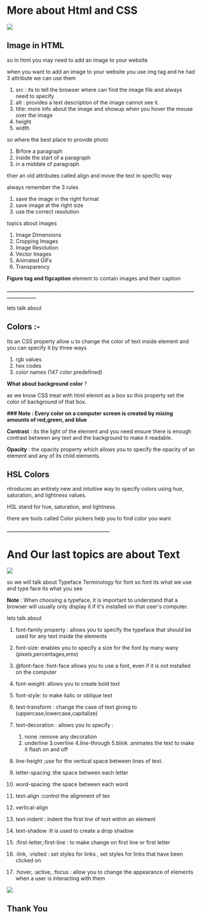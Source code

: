 # More about Html and CSS
![](https://designdrizzle.com/wp-content/uploads/HTML5.png)
## Image in HTML
so in html you may need to add an image to your website

when you want to add an image to your website you use img tag 
and he had 3 attribute we can use them 
1. src : its to tell the browser where can find the image file and always need to specify
2. alt : provides a text description of the image cannot see it.
3. title: more info about the image and showup when you hover the mouse over the image
4. height
5. width

so where the best place to provide photo 
1. Brfore a paragraph
2. inside the start of a paragraph
3. in a middale of paragraph

thier an old attributes called align and move the text in specfic way

always remember the 3 rules
1. save the image in the right format
2. save image at the right size 
3. use the correct resolution 

topics about images 
1. Image Dimensions
2. Cropping Images
3. Image Resolution
4. Vector Images
5. Animated GIFs
6. Transparency

**Figure tag and figcaption**  element to
contain images and their caption

ـــــــــــــــــــــــــــــــــــــــــــــــــــــــــــــــــــــــــــــــــــــــــــــــــــــــــــــــــــــــــــــــــــــــــــــ

lets talk about 
## Colors :- 
Its an CSS property  allow u to change the color of text inside element and you can specify it by three ways 
1. rgb values
2. hex codes
3. color names (147 color predefined)

**What about background color**
? 


as we know CSS treat with html elemnt as a box  so this property set the color of background of that box.

**### Note : Every color on a computer screen is created by mixing amounts of red,green, and blue**

**Contrast** : its the light of the element and you need ensure there is enough contrast between any text and the background to make it readable.

**Opacity** : the opacity property which allows you to specify the opacity of an element and any of its child elements.

## HSL Colors
ntroduces an entirely new and intuitive
way to specify colors using hue, saturation,
and lightness values.

HSL stand for  hue, saturation,
and lightness.

there are tools called Color pickers help you to find color you want 


ـــــــــــــــــــــــــــــــــــــــــــــــــــــــــــــــــــ

# And Our last topics are about Text 

![](https://lh3.googleusercontent.com/GHu8XeHkiqTCFLWJvrZqwrTT3XeL_BN475X0rZQR_SwkJtDoSXbroi6Mj0iIpZVVX8DCJQ=s151)

so we will talk about Typeface Terminology for font 
so font its what we use and type face its what you see

**Note** : When choosing
a typeface, it
is important to
understand that a
browser will usually
only display it if it's
installed on that
user's computer.

lets talk about 
1. font-family property : allows you to specify the
typeface that should be used for
any text inside the elements
 
 2. font-size: enables
you to specify a size for the
font by many wany (pixels,percentages,ems)

3. @font-face :font-face allows you to use
a font, even if it is not installed
on the computer

4. font-weight: allows you to create bold text 

5. font-style: to make italic or oblique text

6. text-transform : change the case of
text giving to (uppercase,lowercase,capitalize)

7. text-decoration : allows you to specify : 
    1. none :remove any decoration
    2. underline
    3.overline
    4.line-through
    5.blink :animates the text to make it
flash on and off

8. line-height ;use for the
vertical space between lines of
text.
9. letter-spacing :the space
between each letter
10. word-spacing :the space
between each word
11. text-align :control the alignment of
tex
12. vertical-align 
13. text-indent : indent the first
line of text within an element
14. text-shadow :It is used to create a drop
shadow
15. :first-letter,:first-line : to make change on first line or first letter
16. :link, :visited : set styles
for links , set styles for
links that have been clicked on
17. :hover, :active, :focus : allow you to change the
appearance of elements when a
user is interacting with them

![](https://i.stack.imgur.com/tSAXe.png)

## Thank You 